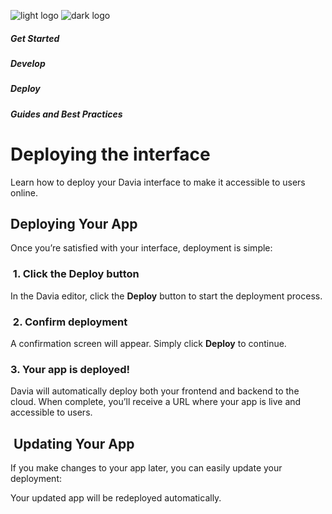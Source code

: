 ![light logo](https://mintlify.s3.us-west-1.amazonaws.com/davia-b8842701/logo/logo.webp)
![dark logo](https://mintlify.s3.us-west-1.amazonaws.com/davia-b8842701/logo/logo-dark.webp)

##### Get Started

##### Develop

##### Deploy

##### Guides and Best Practices

# Deploying the interface

Learn how to deploy your Davia interface to make it accessible to users online.

## [​](#deploying-your-app) Deploying Your App

Once you’re satisfied with your interface, deployment is simple:

### [​](#1-click-the-deploy-button) 1. Click the Deploy button

In the Davia editor, click the **Deploy** button to start the deployment process.

### [​](#2-confirm-deployment) 2. Confirm deployment

A confirmation screen will appear. Simply click **Deploy** to continue.

### [​](#3-your-app-is-deployed) 3. Your app is deployed!

Davia will automatically deploy both your frontend and backend to the cloud. When complete, you’ll receive a URL where your app is live and accessible to users.

## [​](#updating-your-app) Updating Your App

If you make changes to your app later, you can easily update your deployment:

Your updated app will be redeployed automatically.
